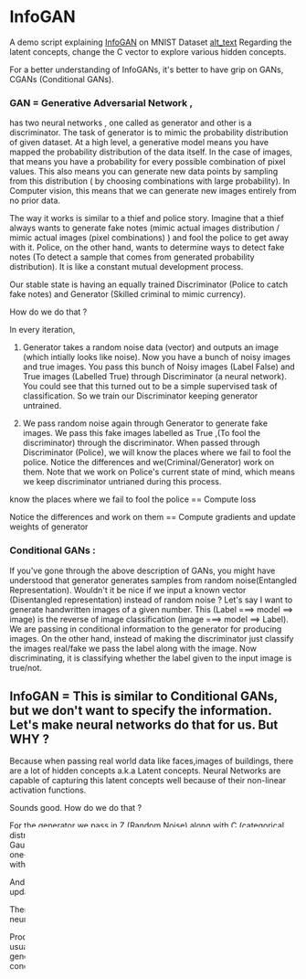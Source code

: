 # InfoGAN
A demo script explaining [InfoGAN](https://arxiv.org/pdf/1606.03657.pdf) on MNIST Dataset
[alt_text](https://github.com/Murali81/InfoGAN/blob/master/movie.gif)
Regarding the latent concepts, change the C vector to explore various hidden concepts. 

For a better understanding of InfoGANs, it's better to have grip on GANs, CGANs (Conditional GANs).

### GAN = Generative Adversarial Network ,
has two neural networks , one called as generator and other is a discriminator. The task of generator is to mimic the probability distribution of given dataset. At a high level, a generative model means you have mapped the probability distribution of the data itself. In the case of images, that means you have a probability for every possible combination of pixel values. This also means you can generate new data points by sampling from this distribution ( by choosing combinations with large probability). In Computer vision, this means that we can generate new images entirely from no prior data.

The way it works is similar to a thief and police story. Imagine that a thief always wants to generate fake notes (mimic actual images distribution / mimic actual images (pixel combinations) ) and fool the police to get away with it. Police, on the other hand, wants to determine ways to detect fake notes (To detect a sample that comes from generated probability distribution). It is like a constant mutual development process.

Our stable state is having an equally trained Discriminator (Police to catch fake notes) and Generator (Skilled criminal to mimic currency).

How do we do that ?

In every iteration, 

1. Generator takes a random noise data (vector) and outputs an image (which intially looks like noise). Now you have a bunch of noisy images and true images. You pass this bunch of Noisy images (Label False) and True images (Labelled True) through Discriminator (a neural network). You could see that this turned out to be a simple supervised task of classification. So we train our Discriminator keeping generator untrained.

2. We pass random noise again through Generator to generate fake images. We pass this fake images labelled as True ,(To fool the discriminator) through the discriminator. When passed through Discriminator (Police), we will know the places where we fail to fool the police. Notice the differences and we(Criminal/Generator) work on them. Note that we work on Police's current state of mind, which  means we keep discriminator untrianed during this process.

know the places where we fail to fool the police == Compute loss

Notice the differences and work on them  == Compute gradients and update weights of generator


### Conditional GANs :
If you've gone through the above description of GANs, you might have understood that generator generates samples from random noise(Entangled Representation). Wouldn't it be nice if we input a known vector (Disentangled representation) instead of random noise ? Let's say I want to generate handwritten images of a given number. This (Label ===> model ==> image) is the reverse of image classification (image ===> model ==> Label). We are passing in conditional information to the generator for producing images. On the other hand, instead of making the discriminator just classify the images real/fake we pass the label along with the image. Now discriminating, it is classifying whether the label given to the input image is true/not.


## InfoGAN = This is similar to Conditional GANs, but we don't want to specify the information. Let's make neural networks do that for us. But WHY ?

Because when passing real world data like faces,images of buildings, there are a lot of hidden concepts a.k.a Latent concepts. Neural Networks are capable of capturing this latent concepts well because of their non-linear activation functions.

Sounds good. How do we do that ?

For the generator we pass in Z (Random Noise) along with C (categorical distribution). Note that C's distribution may vary with the application to Gaussian / whatever. If it is a categorical distribution, you expect C to be one-hot encoded vector.
Like [0 0 0 1] for representing a concept. We start with a uniformly distributed C [0.2 0.2 0.2 0.2 0.2].


And with the training process, we expect neural network architecture to update C.

There's only one change compared to GANs & CGANs i.e an additional neural network Q_C to monitor C.

Process is similar,
1.Train discriminator (As usual)
2.Train Generator (As usual)
3.Generate samples from given random noise and initial C. These generated samples are given to Q_C, which in turn learns to embed latent concepts.

# References
[1] Xi Chen, Yan Duan, Rein Houthooft, John Schulman, Ilya Sutskever, Pieter Abbeel, "InfoGAN: Interpretable Representation Learning by
Information Maximizing Generative Adversarial Nets", June 2016 (https://arxiv.org/pdf/1606.03657.pdf)

[2] Agustinus Kristiadi on InfoGAN (https://wiseodd.github.io/techblog/2017/01/29/infogan/)
